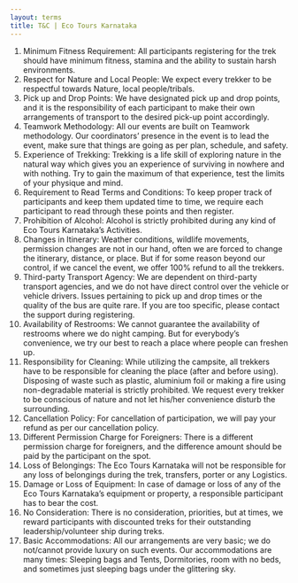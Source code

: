 ```yaml
---
layout: terms
title: T&C | Eco Tours Karnataka
---
```


1.	<span>Minimum Fitness Requirement:</span> All participants registering for the trek should have minimum fitness, stamina and the ability to sustain harsh environments.
2.	<span>Respect for Nature and Local People:</span> We expect every trekker to be respectful towards Nature, local people/tribals.
3.	<span>Pick up and Drop Points:</span> We have designated pick up and drop points, and it is the responsibility of each participant to make their own arrangements of transport to the desired pick-up point accordingly.
4.	<span>Teamwork Methodology:</span> All our events are built on Teamwork methodology. Our coordinators’ presence in the event is to lead the event, make sure that things are going as per plan, schedule, and safety.
5.	<span>Experience of Trekking:</span> Trekking is a life skill of exploring nature in the natural way which gives you an experience of surviving in nowhere and with nothing. Try to gain the maximum of that experience, test the limits of your physique and mind.
6.	<span>Requirement to Read Terms and Conditions:</span> To keep proper track of participants and keep them updated time to time, we require each participant to read through these points and then register.
7.	<span>Prohibition of Alcohol:</span> Alcohol is strictly prohibited during any kind of Eco Tours Karnataka’s Activities.
8.	<span>Changes in Itinerary:</span> Weather conditions, wildlife movements, permission changes are not in our hand, often we are forced to change the itinerary, distance, or place. But if for some reason beyond our control, if we cancel the event, we offer 100% refund to all the trekkers.
9.	<span>Third-party Transport Agency:</span> We are dependent on third-party transport agencies, and we do not have direct control over the vehicle or vehicle drivers. Issues pertaining to pick up and drop times or the quality of the bus are quite rare. If you are too specific, please contact the support during registering.
10.	<span>Availability of Restrooms:</span> We cannot guarantee the availability of restrooms where we do night camping. But for everybody’s convenience, we try our best to reach a place where people can freshen up.
11.	<span>Responsibility for Cleaning:</span> While utilizing the campsite, all trekkers have to be responsible for cleaning the place (after and before using). Disposing of waste such as plastic, aluminium foil or making a fire using non-degradable material is strictly prohibited. We request every trekker to be conscious of nature and not let his/her convenience disturb the surrounding.
12.	<span>Cancellation Policy:</span> For cancellation of participation, we will pay your refund as per our cancellation policy.
13.	<span>Different Permission Charge for Foreigners:</span> There is a different permission charge for foreigners, and the difference amount should be paid by the participant on the spot.
14.	<span>Loss of Belongings:</span> The Eco Tours Karnataka will not be responsible for any loss of belongings during the trek, transfers, porter or any Logistics.
15.	<span>Damage or Loss of Equipment:</span> In case of damage or loss of any of the Eco Tours Karnataka’s equipment or property, a responsible participant has to bear the cost.
16.	<span>No Consideration:</span> There is no consideration, priorities, but at times, we reward participants with discounted treks for their outstanding leadership/volunteer ship during treks.
17.	<span>Basic Accommodations:</span> All our arrangements are very basic; we do not/cannot provide luxury on such events. Our accommodations are many times: Sleeping bags and Tents, Dormitories, room with no beds, and sometimes just sleeping bags under the glittering sky.